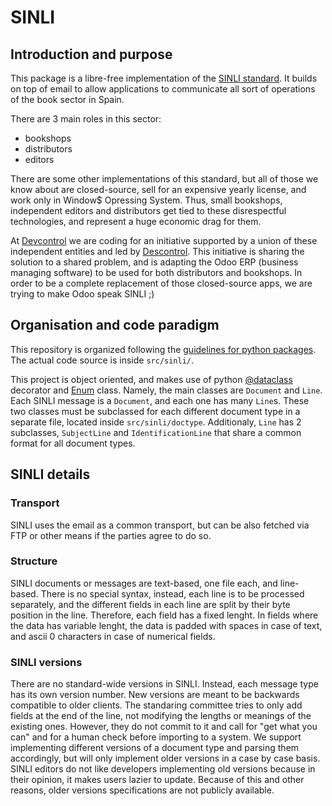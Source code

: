 # SINLI

## Introduction and purpose

This package is a libre-free implementation of the [SINLI standard](http://www.fande.es/normalizacion/sinli_indicedocumentos.html).
It builds on top of email to allow applications to communicate all sort of operations of the book sector in Spain.

There are 3 main roles in this sector:
- bookshops
- distributors
- editors

There are some other implementations of this standard, but all of those we know about are closed-source, sell for an expensive yearly license, and work only in Window$ Opressing System.
Thus, small bookshops, independent editors and distributors get tied to these disrespectful technologies, and represent a huge economic drag for them.

At [Devcontrol](https://framagit.org/devcontrol/) we are coding for an initiative supported by a union of these independent entities and led by [Descontrol](https://descontrol.cat).
This initiative is sharing the solution to a shared problem, and is adapting the Odoo ERP (business managing software) to be used for both distributors and bookshops. In order to be a complete replacement of those closed-source apps, we are trying to make Odoo speak SINLI ;)

## Organisation and code paradigm

This repository is organized following the [guidelines for python packages](https://packaging.python.org/en/latest/tutorials/packaging-projects/#creating-the-package-files). The actual code source is inside `src/sinli/`.

This project is object oriented, and makes use of python [@dataclass](https://docs.python.org/3/library/dataclasses.html) decorator and [Enum](https://docs.python.org/3/howto/enum.html) class.
Namely, the main classes are `Document` and `Line`. Each SINLI message is a `Document`, and each one has many `Line`s. These two classes must be subclassed for each different document type in a separate file, located inside `src/sinli/doctype`.
Additionaly, `Line` has 2 subclasses, `SubjectLine` and `IdentificationLine` that share a common format for all document types.

## SINLI details

### Transport

SINLI uses the email as a common transport, but can be also fetched via FTP or other means if the parties agree to do so.

### Structure

SINLI documents or messages are text-based, one file each, and line-based. There is no special syntax, instead, each line is to be processed separately,
and the different fields in each line are split by their byte position in the line. Therefore, each field has a fixed lenght. In fields where the data has variable lenght, the data is padded with spaces in case of text, and ascii 0 characters in case of numerical fields.

### SINLI versions

There are no standard-wide versions in SINLI. Instead, each message type has its own version number. New versions are meant to be backwards compatible to older clients. The standaring committee tries to only add fields at the end of the line, not modifying the lengths or meanings of the existing ones. However, they do not commit to it and call for "get what you can" and for a human check before importing to a system. We support implementing different versions of a document type and parsing them accordingly, but will only implement older versions in a case by case basis. SINLI editors do not like developers implementing old versions because in their opinion, it makes users lazier to update. Because of this and other reasons, older versions specifications are not publicly available.
